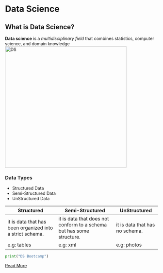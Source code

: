 # Data Science
## What is Data Science?
**Data science** is a *multidisciplinary field* that combines statistics, computer science, and domain knowledge
<img width="400" height=400 alt="DS" src="https://github.com/user-attachments/assets/f80cbc3c-0a71-4dae-b597-b0ea6bd42a45">


###  Data Types
- Structured Data
- Semi-Structured Data
- UnStructured Data

| Structured | Semi-Structured | UnStructured |
| ----------- | ----------- |----------- |
| it is data that has been organized into a strict schema. | it is data that does not conform to a schema but has some structure. | it is data that has no schema. |
| e.g: tables | e.g: xml | e.g: photos |

````python
print("DS Bootcamp")
````

[Read More](https://en.wikipedia.org/wiki/Data_science)
